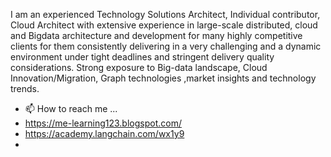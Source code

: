 I am an experienced Technology Solutions Architect, 
Individual contributor, Cloud Architect with extensive experience in large-scale distributed, cloud and Bigdata architecture and development 
for many highly competitive clients for them consistently delivering in a very challenging and a dynamic environment under tight deadlines and stringent delivery quality considerations.
Strong exposure to Big-data landscape, Cloud Innovation/Migration, Graph technologies ,market insights and technology trends.
- 📫 How to reach me ...
- https://me-learning123.blogspot.com/
- https://academy.langchain.com/wx1y9
- 

<!---
AJTRAJ/AJTRAJ is a ✨ special ✨ repository because its `README.md` (this file) appears on your GitHub profile.
You can click the Preview link to take a look at your changes.
--->
